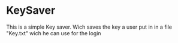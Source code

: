 # KeySaver
This is a simple Key saver. Wich saves the key a user put in in a file "Key.txt" wich he can use for the login
